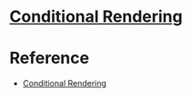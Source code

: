 # [Conditional Rendering](https://reactjs.org/docs/conditional-rendering.html)

# Reference

- [Conditional Rendering](https://reactjs.org/docs/conditional-rendering.html)
